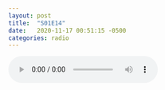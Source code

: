 ```yaml
---
layout: post
title:  "S01E14"
date:   2020-11-17 00:51:15 -0500
categories: radio
---
```

<audio controls="controls">
    <source src="https://sparechange.s3.us-east-2.amazonaws.com/SpareChange-S01E14-111720.mp3" type="audio/mpeg">
</audio>
